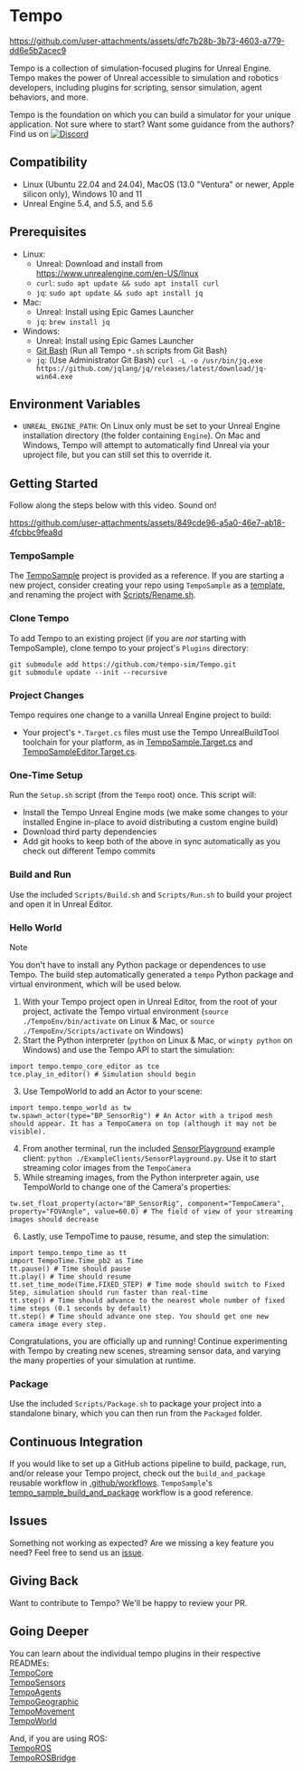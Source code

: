 # Tempo

https://github.com/user-attachments/assets/dfc7b28b-3b73-4603-a779-dd6e5b2acec9

Tempo is a collection of simulation-focused plugins for Unreal Engine. Tempo makes the power of Unreal accessible to simulation and robotics developers, including plugins for scripting, sensor simulation, agent behaviors, and more.

Tempo is the foundation on which you can build a simulator for your unique application. Not sure where to start? Want some guidance from the authors? Find us on [![Discord](https://img.shields.io/badge/Discord-Join%20Server-5865F2?logo=discord&logoColor=white)](https://discord.gg/bKa2hnGYnw)

## Compatibility
- Linux (Ubuntu 22.04 and 24.04), MacOS (13.0 "Ventura" or newer, Apple silicon only), Windows 10 and 11
- Unreal Engine 5.4, and 5.5, and 5.6

## Prerequisites
- Linux:
  - Unreal: Download and install from https://www.unrealengine.com/en-US/linux
  - `curl`: `sudo apt update && sudo apt install curl`
  - `jq`: `sudo apt update && sudo apt install jq` 
- Mac:
  - Unreal: Install using Epic Games Launcher
  - `jq`: `brew install jq`
- Windows:
  - Unreal: Install using Epic Games Launcher
  - [Git Bash](https://gitforwindows.org/) (Run all Tempo `*.sh` scripts from Git Bash)
  - `jq`: (Use Administrator Git Bash) `curl -L -o /usr/bin/jq.exe https://github.com/jqlang/jq/releases/latest/download/jq-win64.exe`

## Environment Variables
- `UNREAL_ENGINE_PATH`: On Linux only must be set to your Unreal Engine installation directory (the folder containing `Engine`). On Mac and Windows, Tempo will attempt to automatically find Unreal via your uproject file, but you can still set this to override it.

## Getting Started
Follow along the steps below with this video. Sound on!

https://github.com/user-attachments/assets/849cde96-a5a0-46e7-ab18-4fcbbc9fea8d

### TempoSample
The [TempoSample](https://github.com/tempo-sim/TempoSample) project is provided as a reference. If you are starting a new project, consider creating your repo using `TempoSample` as a [template](https://docs.github.com/en/repositories/creating-and-managing-repositories/creating-a-repository-from-a-template), and renaming the project with [Scripts/Rename.sh](https://github.com/tempo-sim/TempoSample/blob/main/Scripts/Rename.sh).

### Clone Tempo
To add Tempo to an existing project (if you are *not* starting with TempoSample), clone tempo to your project's `Plugins` directory:<br />
```
git submodule add https://github.com/tempo-sim/Tempo.git
git submodule update --init --recursive
```

### Project Changes
Tempo requires one change to a vanilla Unreal Engine project to build:
- Your project's `*.Target.cs` files must use the Tempo UnrealBuildTool toolchain for your platform, as in [TempoSample.Target.cs](https://github.com/tempo-sim/TempoSample/blob/main/Source/TempoSample.Target.cs) and [TempoSampleEditor.Target.cs](https://github.com/tempo-sim/TempoSample/blob/main/Source/TempoSampleEditor.Target.cs).

### One-Time Setup
Run the `Setup.sh` script (from the `Tempo` root) once. This script will:
- Install the Tempo Unreal Engine mods (we make some changes to your installed Engine in-place to avoid distributing a custom engine build)
- Download third party dependencies
- Add git hooks to keep both of the above in sync automatically as you check out different Tempo commits

### Build and Run
Use the included `Scripts/Build.sh` and `Scripts/Run.sh` to build your project and open it in Unreal Editor.

### Hello World
> [!NOTE]
> You don't have to install any Python package or dependences to use Tempo. The build step automatically generated a `tempo` Python package and virtual environment, which will be used below.
1. With your Tempo project open in Unreal Editor, from the root of your project, activate the Tempo virtual environment (`source ./TempoEnv/bin/activate` on Linux & Mac, or `source ./TempoEnv/Scripts/activate` on Windows)
2. Start the Python interpreter (`python` on Linux & Mac, or `winpty python` on Windows) and use the Tempo API to start the simulation:
```
import tempo.tempo_core_editor as tce
tce.play_in_editor() # Simulation should begin
```
3. Use TempoWorld to add an Actor to your scene:
```
import tempo.tempo_world as tw
tw.spawn_actor(type="BP_SensorRig") # An Actor with a tripod mesh should appear. It has a TempoCamera on top (although it may not be visible).
```
4. From another terminal, run the included [SensorPlayground](https://github.com/tempo-sim/Tempo/blob/main/ExampleClients/SensorPlayground.py) example client: `python ./ExampleClients/SensorPlayground.py`. Use it to start streaming color images from the `TempoCamera`
5. While streaming images, from the Python interpreter again, use TempoWorld to change one of the Camera's properties:
```
tw.set_float_property(actor="BP_SensorRig", component="TempoCamera", property="FOVAngle", value=60.0) # The field of view of your streaming images should decrease
```
6. Lastly, use TempoTime to pause, resume, and step the simulation:
```
import tempo.tempo_time as tt
import TempoTime.Time_pb2 as Time
tt.pause() # Time should pause
tt.play() # Time should resume
tt.set_time_mode(Time.FIXED_STEP) # Time mode should switch to Fixed Step, simulation should run faster than real-time
tt.step() # Time should advance to the nearest whole number of fixed time steps (0.1 seconds by default)
tt.step() # Time should advance one step. You should get one new camera image every step.
```
Congratulations, you are officially up and running! Continue experimenting with Tempo by creating new scenes, streaming sensor data, and varying the many properties of your simulation at runtime.

### Package
Use the included `Scripts/Package.sh` to package your project into a standalone binary, which you can then run from the `Packaged` folder.

## Continuous Integration
If you would like to set up a GitHub actions pipeline to build, package, run, and/or release your Tempo project, check out the `build_and_package` reusable workflow in [.github/workflows](https://github.com/tempo-sim/Tempo/tree/main/.github/workflows). `TempoSample`'s [tempo_sample_build_and_package](https://github.com/tempo-sim/TempoSample/blob/main/.github/workflows/tempo_sample_build_and_package.yml) workflow is a good reference.

## Issues
Something not working as expected? Are we missing a key feature you need? Feel free to send us an [issue](https://github.com/tempo-sim/Tempo/issues).

## Giving Back
Want to contribute to Tempo? We'll be happy to review your PR.

## Going Deeper
You can learn about the individual tempo plugins in their respective READMEs:<br />
[TempoCore](/TempoCore/README.md)<br />
[TempoSensors](/TempoSensors/README.md)<br />
[TempoAgents](/TempoAgents/README.md)<br />
[TempoGeographic](/TempoGeographic/README.md)<br />
[TempoMovement](/TempoMovement/README.md)<br />
[TempoWorld](/TempoWorld/README.md)<br />

And, if you are using ROS:<br />
[TempoROS](https://github.com/tempo-sim/TempoROS)<br />
[TempoROSBridge](/TempoROSBridge/README.md)<br />

